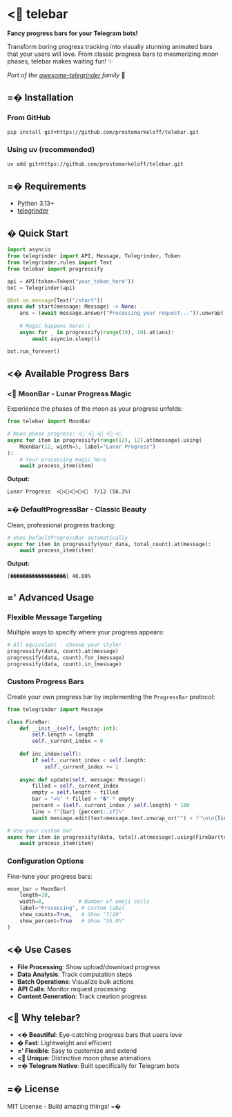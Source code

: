 # < telebar

**Fancy progress bars for your Telegram bots!**

Transform boring progress tracking into visually stunning animated bars that your users will love. From classic progress bars to mesmerizing moon phases, telebar makes waiting fun! ✨

*Part of the [awesome-telegrinder](https://github.com/prostomarkeloff/awesome-telegrinder) family* 🚀

## =� Installation

### From GitHub

```bash
pip install git+https://github.com/prostomarkeloff/telebar.git
```

### Using uv (recommended)

```bash
uv add git+https://github.com/prostomarkeloff/telebar.git
```

## =� Requirements

- Python 3.13+
- [telegrinder](https://github.com/timoniq/telegrinder)

## � Quick Start

```python
import asyncio
from telegrinder import API, Message, Telegrinder, Token
from telegrinder.rules import Text
from telebar import progressify

api = API(token=Token("your_token_here"))
bot = Telegrinder(api)

@bot.on.message(Text("/start"))
async def start(message: Message) -> None:
    ans = (await message.answer("Processing your request...")).unwrap()
    
    # Magic happens here! (
    async for _ in progressify(range(10), 10).at(ans):
        await asyncio.sleep(1)

bot.run_forever()
```

## <� Available Progress Bars

### < MoonBar - Lunar Progress Magic
Experience the phases of the moon as your progress unfolds:

```python
from telebar import MoonBar

# Moon phase progress: < < < < <
async for item in progressify(range(12), 12).at(message).using(
    MoonBar(12, width=5, label="Lunar Progress")
):
    # Your processing magic here
    await process_item(item)
```

**Output:**
```
Lunar Progress  <<<<<  7/12 (58.3%)
```

### =� DefaultProgressBar - Classic Beauty
Clean, professional progress tracking:

```python
# Uses DefaultProgressBar automatically
async for item in progressify(your_data, total_count).at(message):
    await process_item(item)
```

**Output:**
```
[������������������] 40.00%
```

## =' Advanced Usage

### Flexible Message Targeting
Multiple ways to specify where your progress appears:

```python
# All equivalent - choose your style!
progressify(data, count).at(message)
progressify(data, count).for_(message)  
progressify(data, count).in_(message)
```

### Custom Progress Bars
Create your own progress bar by implementing the `ProgressBar` protocol:

```python
from telegrinder import Message

class FireBar:
    def __init__(self, length: int):
        self.length = length
        self._current_index = 0
    
    def inc_index(self):
        if self._current_index < self.length:
            self._current_index += 1
    
    async def update(self, message: Message):
        filled = self._current_index
        empty = self.length - filled
        bar = "=%" * filled + "�" * empty
        percent = (self._current_index / self.length) * 100
        line = f"{bar} {percent:.1f}%"
        await message.edit(text=message.text.unwrap_or("") + f"\n\n{line}")

# Use your custom bar
async for item in progressify(data, total).at(message).using(FireBar(total)):
    await process_item(item)
```

### Configuration Options
Fine-tune your progress bars:

```python
moon_bar = MoonBar(
    length=20,
    width=8,           # Number of emoji cells
    label="Processing", # Custom label
    show_counts=True,   # Show "7/20"
    show_percent=True   # Show "35.0%"
)
```

## <� Use Cases

- **File Processing**: Show upload/download progress
- **Data Analysis**: Track computation steps  
- **Batch Operations**: Visualize bulk actions
- **API Calls**: Monitor request processing
- **Content Generation**: Track creation progress

## < Why telebar?

- **<� Beautiful**: Eye-catching progress bars that users love
- **� Fast**: Lightweight and efficient
- **=' Flexible**: Easy to customize and extend
- **< Unique**: Distinctive moon phase animations
- **=� Telegram Native**: Built specifically for Telegram bots

## =� License

MIT License - Build amazing things! =�